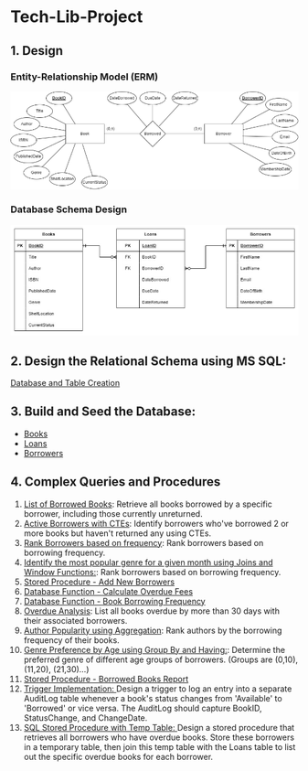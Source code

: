 # Tech-Lib-Project

## 1. Design

### Entity-Relationship Model (ERM)

![image](Entity-Relationship-Model.png)

### Database Schema Design

![image](Database-Schema-Design.jpg)

## 2. Design the Relational Schema using MS SQL:

[Database and Table Creation](Database-Creation-and-Schema.sql)

## 3. Build and Seed the Database:

- [Books](BooksSeed.sql)
- [Loans](LoansSeed.sql)
- [Borrowers](BorrowersSeed.sql)

## 4. Complex Queries and Procedures

1.  [List of Borrowed Books](Queries-and-Procedures/1-ListofBorrowedBooks.sql): Retrieve all books borrowed by a specific borrower, including those currently unreturned.
2.  [Active Borrowers with CTEs](Queries-and-Procedures/2-ActiveBorrowersWithCTE.sql): Identify borrowers who've borrowed 2 or more books but haven't returned any using CTEs.
3.  [Rank Borrowers based on frequency](Queries-and-Procedures/3-RankBorrowersBasedOnFrequency.sql): Rank borrowers based on borrowing frequency.
4.  [Identify the most popular genre for a given month using Joins and Window Functions:](Queries-and-Procedures/4-MostPopularGenreForAGiveMonth.sql): Rank borrowers based on borrowing frequency.
5.  [Stored Procedure - Add New Borrowers](Queries-and-Procedures/5-ValidateEmailWhenAddingBorrower.sql)
6.  [Database Function - Calculate Overdue Fees](Queries-and-Procedures/6-CalculateOverdueFees-DatabaseFunction.sql)
7.  [Database Function - Book Borrowing Frequency](Queries-and-Procedures/7-BookBorrowingFrequency-DatabaseFunction.sql)
8.  [Overdue Analysis](Queries-and-Procedures/8-OverdueAnalysis.sql): List all books overdue by more than 30 days with their associated borrowers.
9.  [Author Popularity using Aggregation](Queries-and-Procedures/9-RankAuthorsByBorrowingFrequencyOfTheirBooks.sql): Rank authors by the borrowing frequency of their books.
10. [Genre Preference by Age using Group By and Having:](Queries-and-Procedures/10-DeterminePreferredGenreOfDifferentAgeGroupsOfBorrowers.sql): Determine the preferred genre of different age groups of borrowers. (Groups are (0,10), (11,20), (21,30)…)
11. [Stored Procedure - Borrowed Books Report](Queries-and-Procedures/11-BorrowedBooksReport.sql)
12. [Trigger Implementation: ](Queries-and-Procedures/12-TriggerToAuditLogTableWhenUpdateBookStatus.sql) Design a trigger to log an entry into a separate AuditLog table whenever a book's status changes from 'Available' to 'Borrowed' or vice versa. The AuditLog should capture BookID, StatusChange, and ChangeDate.
13. [SQL Stored Procedure with Temp Table: ](Queries-and-Procedures/14-RetrieveAllBorrowersWhoHaveOverDueBooks.sql) Design a stored procedure that retrieves all borrowers who have overdue books. Store these borrowers in a temporary table, then join this temp table with the Loans table to list out the specific overdue books for each borrower.
